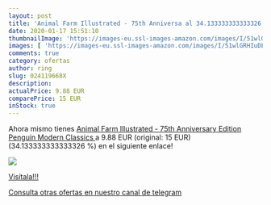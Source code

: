 ```yaml
---
layout: post
title: 'Animal Farm Illustrated - 75th Anniversa al 34.133333333333326 % de descuento'
date: 2020-01-17 15:51:10
thumbnailImage: 'https://images-eu.ssl-images-amazon.com/images/I/51wlGRHIuDL._SL200_.jpg'
images: [ 'https://images-eu.ssl-images-amazon.com/images/I/51wlGRHIuDL._SL200_.jpg' ]
comments: true
category: ofertas
author: ring
slug: 024119668X
description:
actualPrice: 9.88 EUR
comparePrice: 15 EUR
inStock: true
---
```


Ahora mismo tienes [Animal Farm Illustrated - 75th Anniversary Edition  Penguin Modern Classics ](https://www.amazon.com/dp/024119668X/?tag=redken08-20) a 9.88 EUR (original: 15 EUR) (34.133333333333326 %) en el siguiente enlace!

[![](https://images-eu.ssl-images-amazon.com/images/I/51wlGRHIuDL._SL200_.jpg)](https://www.amazon.com/dp/024119668X/?tag=redken08-20)

[Visítala!!!](https://www.amazon.com/dp/024119668X/?tag=redken08-20)

[Consulta otras ofertas en nuestro canal de telegram](https://t.me/s/ofertas25)
